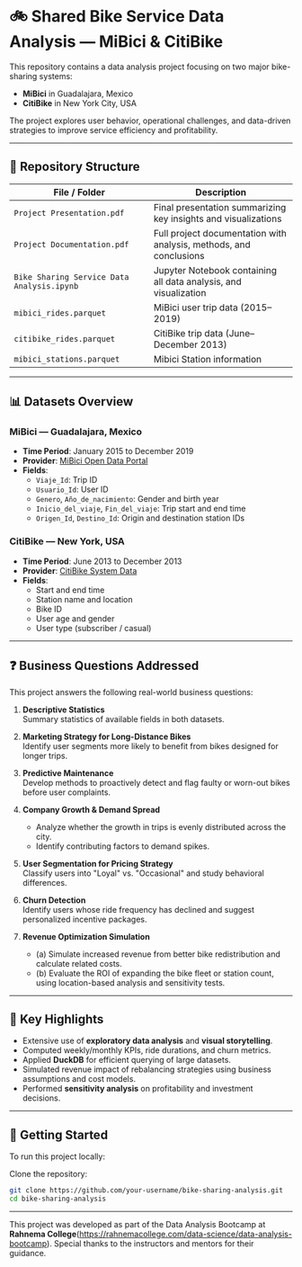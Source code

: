 # 🚲 Shared Bike Service Data Analysis — MiBici & CitiBike

This repository contains a data analysis project focusing on two major bike-sharing systems:
- **MiBici** in Guadalajara, Mexico  
- **CitiBike** in New York City, USA

The project explores user behavior, operational challenges, and data-driven strategies to improve service efficiency and profitability.

---

## 📁 Repository Structure

| File / Folder                 | Description                                                                 |
|------------------------------|-----------------------------------------------------------------------------|
| `Project Presentation.pdf`   | Final presentation summarizing key insights and visualizations             |
| `Project Documentation.pdf`  | Full project documentation with analysis, methods, and conclusions         |
| `Bike Sharing Service Data Analysis.ipynb`| Jupyter Notebook containing all data analysis, and visualization |
| `mibici_rides.parquet`       | MiBici user trip data (2015–2019)                                           |
| `citibike_rides.parquet`     | CitiBike trip data (June–December 2013)                                     |
| `mibici_stations.parquet`       | Mibici Station information   |

---

## 📊 Datasets Overview

### MiBici — Guadalajara, Mexico
- **Time Period**: January 2015 to December 2019  
- **Provider**: [MiBici Open Data Portal](https://www.mibici.net/es/datos-abiertos/)
- **Fields**:
  - `Viaje_Id`: Trip ID  
  - `Usuario_Id`: User ID  
  - `Genero`, `Año_de_nacimiento`: Gender and birth year  
  - `Inicio_del_viaje`, `Fin_del_viaje`: Trip start and end time  
  - `Origen_Id`, `Destino_Id`: Origin and destination station IDs  

### CitiBike — New York, USA
- **Time Period**: June 2013 to December 2013  
- **Provider**: [CitiBike System Data](https://citibikenyc.com/system-data)
- **Fields**:
  - Start and end time  
  - Station name and location  
  - Bike ID  
  - User age and gender  
  - User type (subscriber / casual)

---

## ❓ Business Questions Addressed

This project answers the following real-world business questions:

1. **Descriptive Statistics**  
   Summary statistics of available fields in both datasets.

2. **Marketing Strategy for Long-Distance Bikes**  
   Identify user segments more likely to benefit from bikes designed for longer trips.

3. **Predictive Maintenance**  
   Develop methods to proactively detect and flag faulty or worn-out bikes before user complaints.

4. **Company Growth & Demand Spread**  
   - Analyze whether the growth in trips is evenly distributed across the city.  
   - Identify contributing factors to demand spikes.

5. **User Segmentation for Pricing Strategy**  
   Classify users into "Loyal" vs. "Occasional" and study behavioral differences.

6. **Churn Detection**  
   Identify users whose ride frequency has declined and suggest personalized incentive packages.

7. **Revenue Optimization Simulation**
   - (a) Simulate increased revenue from better bike redistribution and calculate related costs.
   - (b) Evaluate the ROI of expanding the bike fleet or station count, using location-based analysis and sensitivity tests.

---

## 📌 Key Highlights

- Extensive use of **exploratory data analysis** and **visual storytelling**.
- Computed weekly/monthly KPIs, ride durations, and churn metrics.
- Applied **DuckDB** for efficient querying of large datasets.
- Simulated revenue impact of rebalancing strategies using business assumptions and cost models.
- Performed **sensitivity analysis** on profitability and investment decisions.

---

## 🚀 Getting Started

To run this project locally:

Clone the repository:
   ```bash
   git clone https://github.com/your-username/bike-sharing-analysis.git
   cd bike-sharing-analysis
   
```
---
This project was developed as part of the Data Analysis Bootcamp at **Rahnema College**(https://rahnemacollege.com/data-science/data-analysis-bootcamp). 
Special thanks to the instructors and mentors for their guidance.
